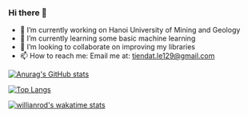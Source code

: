 ### Hi there 👋

- 🔭 I’m currently working on Hanoi University of Mining and Geology
- 🌱 I’m currently learning some basic machine learning
- 👯 I’m looking to collaborate on improving my libraries
- 📫 How to reach me: Email me at: tiendat.le129@gmail.com

[![Anurag's GitHub stats](https://github-readme-stats.vercel.app/api?username=WhoIsLTD)](https://github.com/anuraghazra/github-readme-stats)

[![Top Langs](https://github-readme-stats.vercel.app/api/top-langs/?username=WhoIsLTD)](https://github.com/anuraghazra/github-readme-stats)

[![willianrod's wakatime stats](https://github-readme-stats.vercel.app/api/wakatime?username=WhoIsLTD)](https://github.com/anuraghazra/github-readme-stats)
